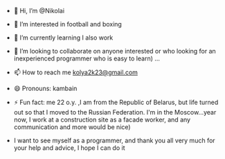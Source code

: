 - 👋 Hi, I’m @Nikolai
- 👀 I’m interested in football and boxing 
- 🌱 I’m currently learning I also work  
- 💞️ I’m looking to collaborate on anyone interested or who looking for an inexperienced programmer who is easy to learn)  ...
- 📫 How to reach me kolya2k23@gmail.com 
- 😄 Pronouns: kambain 
- ⚡ Fun fact: me 22 o.y.  ,I am from the Republic of Belarus, but life turned out so that I moved to the Russian Federation. I'm in the Moscow...year now,  I work at a construction site as a facade worker, and any communication and more would be nice)

- I want to see myself as a programmer, and thank you all very much for your help and advice, I hope I can do it   
<!---
Kambain-32/Kambain-32 is a ✨ special ✨ repository because its `README.md` (this file) appears on your GitHub profile.
You can click the Preview link to take a look at your changes.является ✨ специальным ✨ репозиторием, поскольку его `README.md` (этот файл) присутствует в вашем профиле GitHub. Вы можете нажать ссылку «Предварительный просмотр», чтобы просмотреть изменения. 
--->
